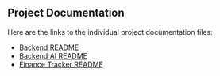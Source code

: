 ## Project Documentation

Here are the links to the individual project documentation files:

- [Backend README](backend/readme.md)
- [Backend AI README](Backend_AI/readme.md)
- [Finance Tracker README](Finance%20Tracker/readme.md)
